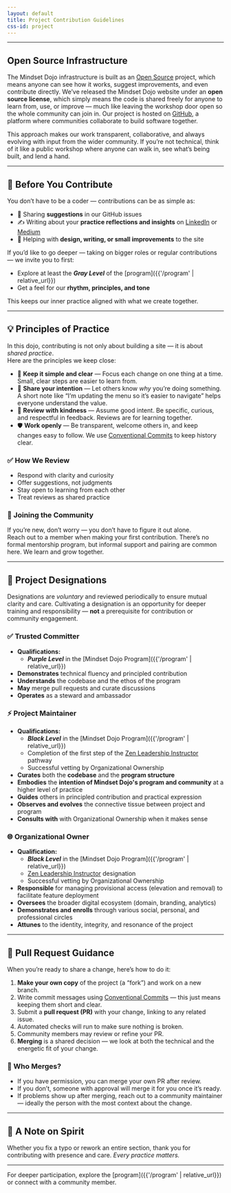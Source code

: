```yaml
---
layout: default
title: Project Contribution Guidelines
css-id: project
---
```


---

## Open Source Infrastructure

The Mindset Dojo infrastructure is built as an [Open Source](https://opensource.com/resources/what-open-source) project, which means anyone can see how it works, suggest improvements, and even contribute directly. We’ve released the Mindset Dojo website under an **open source license**, which simply means the code is shared freely for anyone to learn from, use, or improve — much like leaving the workshop door open so the whole community can join in. Our project is hosted on [GitHub](https://github.com/), a platform where communities collaborate to build software together.

This approach makes our work transparent, collaborative, and always evolving with input from the wider community. If you’re not technical, think of it like a public workshop where anyone can walk in, see what’s being built, and lend a hand.

---

## 🥋 Before You Contribute
  
You don’t have to be a coder — contributions can be as simple as:

* 💬 Sharing **suggestions** in our GitHub issues  
* ✍️ Writing about your **practice reflections and insights** on [LinkedIn](https://www.linkedin.com/) or [Medium](https://medium.com/)  
* 🧩 Helping with **design, writing, or small improvements** to the site  

If you’d like to go deeper — taking on bigger roles or regular contributions — we invite you to first:

* Explore at least the ***Gray Level*** of the [program]({{'/program' | relative_url}})  
* Get a feel for our **rhythm, principles, and tone**  

This keeps our inner practice aligned with what we create together.

---

## 💡 Principles of Practice

In this dojo, contributing is not only about building a site — it is about *shared practice*.  
Here are the principles we keep close:

* 🎯 **Keep it simple and clear** — Focus each change on one thing at a time. Small, clear steps are easier to learn from.  
* 🧭 **Share your intention** — Let others know *why* you’re doing something. A short note like “I’m updating the menu so it’s easier to navigate” helps everyone understand the value.  
* 🤝 **Review with kindness** — Assume good intent. Be specific, curious, and respectful in feedback. Reviews are for learning together.  
* 🛡️ **Work openly** — Be transparent, welcome others in, and keep changes easy to follow. We use [Conventional Commits](https://www.conventionalcommits.org/en/v1.0.0/) to keep history clear.  

### ✅ How We Review

* Respond with clarity and curiosity  
* Offer suggestions, not judgments  
* Stay open to learning from each other  
* Treat reviews as shared practice  

### 🤝 Joining the Community

If you’re new, don’t worry — you don’t have to figure it out alone.  
Reach out to a member when making your first contribution. There’s no formal mentorship program, but informal support and pairing are common here. We learn and grow together.  


---

## 🧭 Project Designations

Designations are *voluntary* and reviewed periodically to ensure mutual clarity and care. Cultivating a designation is an opportunity for deeper training and responsibility — **not** a prerequisite for contribution or community engagement.

### ✅ Trusted Committer

* **Qualifications:**
  * ***Purple Level*** in the [Mindset Dojo Program]({{'/program' | relative_url}})
* **Demonstrates** technical fluency and principled contribution
* **Understands** the codebase and the ethos of the program
* **May** merge pull requests and curate discussions
* **Operates** as a steward and ambassador

### ⚡ Project Maintainer

* **Qualifications:**
  * ***Black Level*** in the [Mindset Dojo Program]({{'/program' | relative_url}})
  * Completion of the first step of the [Zen Leadership Instructor](https://zenleader.global/programs/coachinstructor/zlinstructor) pathway
  * Successful vetting by Organizational Ownership
* **Curates** both the **codebase** and the **program structure**
* **Embodies** the **intention of Mindset Dojo's program and community** at a higher level of practice
* **Guides** others in principled contribution and practical expression
* **Observes and evolves** the connective tissue between project and program
* **Consults with** with Organizational Ownership when it makes sense

### 🌐 Organizational Owner

* **Qualification:**
  * ***Black Level*** in the [Mindset Dojo Program]({{'/program' | relative_url}})
  * [Zen Leadership Instructor](https://zenleader.global/programs/coachinstructor/zlinstructor) designation
  * Successful vetting by Organizational Ownership
* **Responsible** for managing provisional access (elevation and removal) to facilitate feature deployment
* **Oversees** the broader digital ecosystem (domain, branding, analytics)
* **Demonstrates and enrolls** through various social, personal, and professional circles
* **Attunes** to the identity, integrity, and resonance of the project

---

## 🔄 Pull Request Guidance

When you’re ready to share a change, here’s how to do it:

1. **Make your own copy** of the project (a “fork”) and work on a new branch.  
2. Write commit messages using [Conventional Commits](https://www.conventionalcommits.org/en/v1.0.0/) — this just means keeping them short and clear.  
3. Submit a **pull request (PR)** with your change, linking to any related issue.  
4. Automated checks will run to make sure nothing is broken.  
5. Community members may review or refine your PR.  
6. **Merging** is a shared decision — we look at both the technical and the energetic fit of your change.  

### 🔀 Who Merges?

* If you have permission, you can merge your own PR after review.  
* If you don’t, someone with approval will merge it for you once it’s ready.  
* If problems show up after merging, reach out to a community maintainer — ideally the person with the most context about the change.  

---

## 🙏 A Note on Spirit

Whether you fix a typo or rework an entire section, thank you for contributing with presence and care. *Every practice matters.*  

---

For deeper participation, explore the [program]({{'/program' | relative_url}}) or connect with a community member.  
